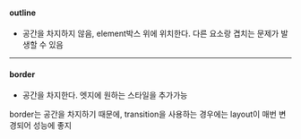 
#### outline 

- 공간을 차지하지 않음, element박스 위에 위치한다. 다른 요소랑 겹치는 문제가 발생할 수 있음 

---
#### border 

- 공간을 차지한다. 엣지에 원하는 스타일을 추가가능



border는 공간을 차지하기 때문에, transition을 사용하는 경우에는 layout이 매번 변경되어 성능에 좋지 
